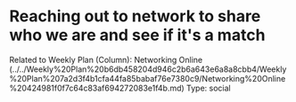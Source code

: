 # Reaching out to network to share who we are and see if it's a match

Related to Weekly Plan (Column): Networking Online (../../Weekly%20Plan%20b6db458204d946c2b6a643e6a8a8cbb4/Weekly%20Plan%207a2d3f4b1cfa44fa85babaf76e7380c9/Networking%20Online%20424981f0f7c64c83af694272083e1f4b.md)
Type: social